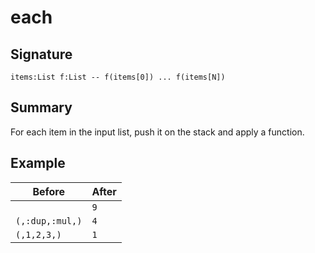 
# each

## Signature

`items:List f:List -- f(items[0]) ... f(items[N])`

## Summary

For each item in the input list, push it on the stack and apply a function.

## Example

| **Before**        | **After** |
|-------------------|-----------|
|                   | `9`       |
| `(,:dup,:mul,)`   | `4`       |
| `(,1,2,3,)`       | `1`       |

